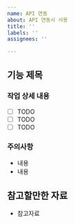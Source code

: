 ```yaml
---
name: API 연동
about: API 연동시 사용
title: ''
labels: ''
assignees: ''

---
```


## 기능 제목

### 작업 상세 내용

- [ ] TODO
- [ ] TODO
- [ ] TODO

### 주의사항

<!-- 해당 내용이 없으면 삭제해주세요 -->

- 내용
- 내용

## 참고할만한 자료

<!-- 해당 내용이 없으면 삭제해주세요 -->

- 참고자료

